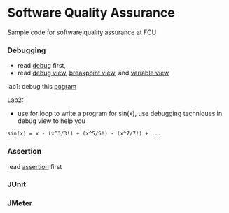 Software Quality Assurance
===

Sample code for software quality assurance at FCU


### Debugging 
- read [debug](/debug/Debug.md) first,
- read [debug view](http://help.eclipse.org/indigo/index.jsp?topic=/org.eclipse.cdt.doc.user/reference/cdt_u_dbg_view.htm), [breakpoint view](http://help.eclipse.org/indigo/index.jsp?topic=/org.eclipse.cdt.doc.user/reference/cdt_u_dbg_view.htm), and [variable view](http://help.eclipse.org/indigo/index.jsp?topic=/org.eclipse.cdt.doc.user/reference/cdt_u_dbg_view.htm) 

lab1: debug this [pogram](/debug/BubbleSort.java)

Lab2: 
- use for loop to write a program for sin(x), use debugging techniques in debug view to help you

```
sin(x) = x - (x^3/3!) + (x^5/5!) - (x^7/7!) + ...
```


### Assertion
read [assertion](/debug/Assertion.md) first

### JUnit

### JMeter
